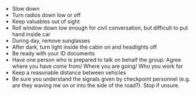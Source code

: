 [Title]: # (On Approach)
[Order]: # (1)

*   Slow down
*   Turn radios down low or off
*   Keep valuables out of sight
*   Roll window down low enough for civil conversation, but difficult to put hand inside car
*   During day, remove sunglasses
*   After dark, turn light inside the cabin on and headlights off
*   Be ready with your ID documents
*   Have one person who is prepared to talk on behalf the group: Agree where you have come from/ Where you are going/ Who you work for
*   Keep a reasonable distance between vehicles
*   Be sure you understand the signals given by checkpoint personnel (e.g. are they waving me on or into the side of the road?). Stop if unsure.
